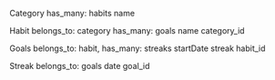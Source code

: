 Category has_many: habits
    name

Habit belongs_to: category has_many: goals
    name
    category_id

Goals belongs_to: habit, has_many: streaks
    startDate
    streak
    habit_id

Streak belongs_to: goals
    date
    goal_id


    



